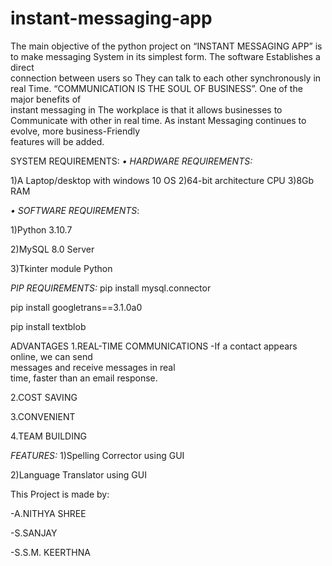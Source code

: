# instant-messaging-app

The main objective of the python  project on “INSTANT MESSAGING APP” is to  make messaging System in its simplest  form. The software Establishes a direct  
connection between users so They can talk  to each other synchronously in real Time. “COMMUNICATION IS THE SOUL OF  BUSINESS”. One of the major benefits of  
instant messaging in The workplace is that it  allows businesses to Communicate with other in real time. As instant Messaging  continues to evolve, more business-Friendly  
features will be added.

SYSTEM REQUIREMENTS: 
*• HARDWARE REQUIREMENTS:* 


1)A Laptop/desktop with windows 10 OS 
2)64-bit architecture CPU 
3)8Gb RAM

*• SOFTWARE REQUIREMENTS*: 


1)Python 3.10.7

2)MySQL 8.0 Server

3)Tkinter module Python

*PIP REQUIREMENTS:*
pip install mysql.connector

pip install googletrans==3.1.0a0

pip install textblob


ADVANTAGES 
1.REAL-TIME COMMUNICATIONS 
-If a contact appears online, we can send  
messages and receive messages in real  
time, faster than an email response. 


2.COST SAVING 


3.CONVENIENT


4.TEAM BUILDING 

*FEATURES:*
1)Spelling Corrector using GUI

2)Language Translator using GUI

This Project is made by:


-A.NITHYA SHREE


-S.SANJAY


-S.S.M. KEERTHNA
